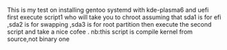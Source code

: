 This is my test on installing gentoo systemd with kde-plasma6 and uefi  
first execute script1 who will take you to chroot assuming that sda1 is for efi ,sda2 is for swapping ,sda3 is for root partition 
then execute the second script and take a nice cofee .
nb:this script is compile kernel from source,not binary one
